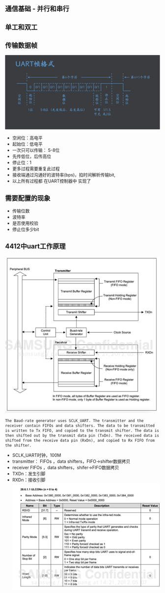 ## 通信基础 - 并行和串行

## 单工和双工

## 传输数据帧
![Alt text](imgs/uart_frame.png)

-  空闲位：高电平
-  起始位：低电平
- 一次只可以传输： 5-8位
- 先传低位，后传高位
- 停止位：1
- 更多过程需要重复此过程
- 接收端通过沟通好的波特率(bps)，掐时间解析传输bit,
- 以上所有过程都 在UART控制器中 实现了


## 需要配置的现象
- 传输位数
- 波特率
- 是否使用校验
- 停止位多少bit

## 4412中uart工作原理
![Alt text](imgs/uart_4412.png)
```
The Baud-rate generator uses SCLK_UART. The transmitter and the receiver contain FIFOs and data shifters. The data to be transmitted is written to Tx FIFO, and copied to the transmit shifter. The data is then shifted out by the transmit data pin (TxDn). The received data is shifted from the receive data pin (RxDn), and copied to Rx FIFO from the shifter.

```
- SCLK_UART时钟，100M
- transmitter： FIFOs ，data shifters，FIFO->shifter数据拷贝
- receiver FIFOs ，data shifters，shifer->FIFO数据拷贝
- TXDn：发生引脚
- RXDn：接收引脚
![Alt text](imgs/uart_reg.png)



